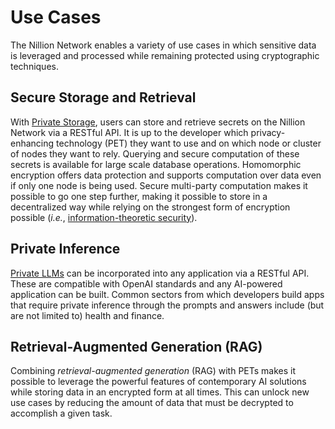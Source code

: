 # Use Cases

The Nillion Network enables a variety of use cases in which sensitive data is leveraged and processed while remaining protected using cryptographic techniques.

## Secure Storage and Retrieval

With [Private Storage](/build/private-storage/overview), users can store and retrieve secrets on the Nillion Network via a RESTful API. It is up to the developer which privacy-enhancing technology (PET) they want to use and on which node or cluster of nodes they want to rely. Querying and secure computation of these secrets is available for large scale database operations. Homomorphic encryption offers data protection and supports computation over data even if only one node is being used. Secure multi-party computation makes it possible to go one step further, making it possible to store in a decentralized way while relying on the strongest form of encryption possible (*i.e.*, [information-theoretic security](https://en.wikipedia.org/wiki/Information-theoretic_security)).

## Private Inference

[Private LLMs](/build/private-llms/overview) can be incorporated into any application via a RESTful API. These are compatible with OpenAI standards and any AI-powered application can be built. Common sectors from which developers build apps that require private inference through the prompts and answers include (but are not limited to) health and finance.

## Retrieval-Augmented Generation (RAG)

Combining *retrieval-augmented generation* (RAG) with PETs makes it possible to leverage the powerful features of contemporary AI solutions while storing data in an encrypted form at all times. This can unlock new use cases by reducing the amount of data that must be decrypted to accomplish a given task.
